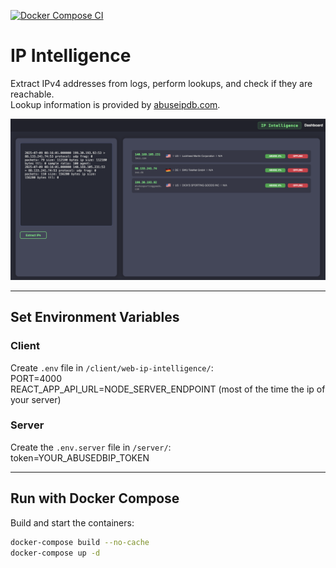 [![Docker Compose CI](https://github.com/Teronisos/ip-intelligence/actions/workflows/docker-compose.yml/badge.svg)](https://github.com/Teronisos/ip-intelligence/actions/workflows/docker-compose.yml)

# IP Intelligence

Extract IPv4 addresses from logs, perform lookups, and check if they are reachable.  
Lookup information is provided by [abuseipdb.com](https://www.abuseipdb.com/).

![Screenshot](screen.png)

---

## Set Environment Variables

### Client

Create `.env` file in `/client/web-ip-intelligence/`:<br>
PORT=4000<br>
REACT_APP_API_URL=NODE_SERVER_ENDPOINT (most of the time the ip of your server)


### Server

Create the `.env.server` file in `/server/`:<br>
token=YOUR_ABUSEDBIP_TOKEN


---

## Run with Docker Compose

Build and start the containers:

```bash
docker-compose build --no-cache
docker-compose up -d
